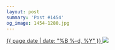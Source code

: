```yaml
---
layout: post
summary: 'Post #1454'
og_image: 1454-1280.jpg
---
```


<p>
 <time>
  <a href="/1454">
   {{ page.date | date: "%B %-d, %Y" }}
  </a>
 </time>
 <a href="/1454">
  <img sizes="(min-width: 700px) 50vw, calc(100vw - 2rem)" src="{{ site.assets_url }}/1454-640.jpg" srcset="{{ site.assets_url }}/1454-320.jpg 320w, {{ site.assets_url }}/1454-640.jpg 640w, {{ site.assets_url }}/1454-960.jpg 960w, {{ site.assets_url }}/1454-1280.jpg 1280w"/>
 </a>
</p>
